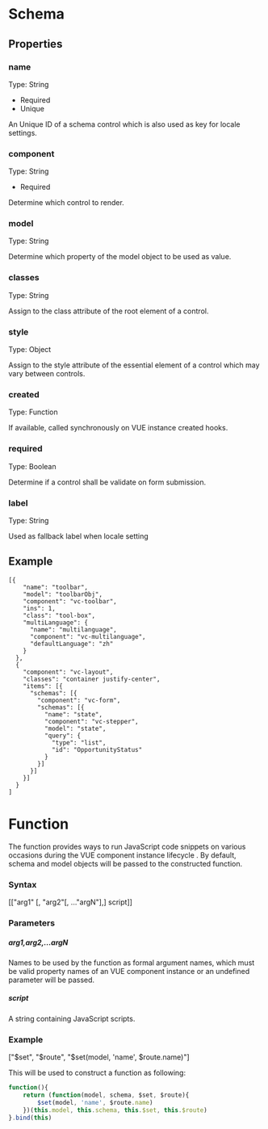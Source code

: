 # Schema

## Properties

### name

Type: String

- Required
- Unique

An Unique ID of a schema control which is also used as key for locale settings.

### component

Type: String

- Required

Determine which control to render.

### model

Type: String

Determine which property of the model object to be used as value.

### classes

Type: String

Assign to the class attribute of the root element of a control.

### style

Type: Object

Assign to the style attribute of the essential element of a control which may vary between controls.

### created

Type: Function

If available, called synchronously on VUE instance created hooks.

### required

Type: Boolean

Determine if a control shall be validate on form submission.

### label

Type: String

Used as fallback label when locale setting 

## Example

```
[{
    "name": "toolbar",
    "model": "toolbarObj",
    "component": "vc-toolbar",
    "ins": 1,
    "class": "tool-box",
    "multiLanguage": {
      "name": "multilanguage",
      "component": "vc-multilanguage",
      "defaultLanguage": "zh"
    }
  },
  {
    "component": "vc-layout",
    "classes": "container justify-center",
    "items": [{
      "schemas": [{
        "component": "vc-form", 
        "schemas": [{
          "name": "state",
          "component": "vc-stepper",
          "model": "state",
          "query": {
            "type": "list",
            "id": "OpportunityStatus"
          }
        }]
      }]
    }]
  }
]

```



# Function

The function provides ways to run JavaScript code snippets on various occasions during the VUE component instance lifecycle . By default, schema and model objects will be passed to the constructed function.

### Syntax

[["arg1" [, "arg2"[, ..."argN"],] script]]

### Parameters

##### arg1,arg2,...argN

Names to be used by the function as formal argument names, which must be valid property names of an VUE component instance or an undefined parameter will be passed.

##### script

A string containing JavaScript scripts.

### Example

["$set", "$route", "$set(model, 'name', $route.name)"]

This will be used to construct a function as following:

```javascript
function(){ 
	return (function(model, schema, $set, $route){ 
        $set(model, 'name', $route.name) 
    })(this.model, this.schema, this.$set, this.$route)
}.bind(this)
```

